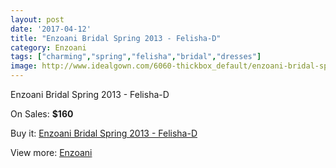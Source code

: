```yaml
---
layout: post
date: '2017-04-12'
title: "Enzoani Bridal Spring 2013 - Felisha-D"
category: Enzoani
tags: ["charming","spring","felisha","bridal","dresses"]
image: http://www.idealgown.com/6060-thickbox_default/enzoani-bridal-spring-2013-felisha-d.jpg
---
```

Enzoani Bridal Spring 2013 - Felisha-D

On Sales: **$160**
<a href="https://www.idealgown.com/en/enzoani/2620-enzoani-bridal-spring-2013-felisha-d.html"><amp-img layout="responsive" width="600" height="600" src="//www.idealgown.com/6060-thickbox_default/enzoani-bridal-spring-2013-felisha-d.jpg" alt="Enzoani Bridal Spring 2013 - Felisha-D 0" /></a>

Buy it: [Enzoani Bridal Spring 2013 - Felisha-D](https://www.idealgown.com/en/enzoani/2620-enzoani-bridal-spring-2013-felisha-d.html "Enzoani Bridal Spring 2013 - Felisha-D")

View more: [Enzoani](https://www.idealgown.com/en/32-enzoani "Enzoani")